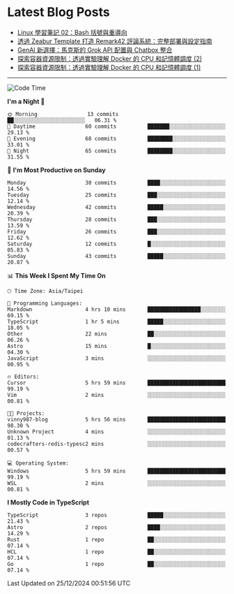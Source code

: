 # Latest Blog Posts
<!-- BLOG-POST-LIST:START -->
- [Linux 學習筆記 02：Bash 括號與重導向](https://www.vinny987.xyz/blog/2025/linux-notes-02-bash-brackets-and-redirection/)
- [透過 Zeabur Template 打造 Remark42 評論系統：完整部署與設定指南](https://www.vinny987.xyz/blog/2024/building-remark42-with-zeabur-template-a-complete-guide-to-deployment-and-configuration/)
- [GenAI 新選擇：馬克斯的 Grok API 配置與 Chatbox 整合](https://www.vinny987.xyz/blog/2024/new-genai-frontier-elon-musk-s-grok-api-configuration-and-chatbox-integration/)
- [探索容器資源限制：透過實驗理解 Docker 的 CPU 和記憶體調度 &lpar;2&rpar;](https://www.vinny987.xyz/blog/2024/exploring-container-resource-limits-understanding-docker-s-cpu-and-memory-scheduling-through-2/)
- [探索容器資源限制：透過實驗理解 Docker 的 CPU 和記憶體調度 &lpar;1&rpar;](https://www.vinny987.xyz/blog/2024/exploring-container-resource-limits-understanding-docker-s-cpu-and-memory-scheduling-through-1/)
<!-- BLOG-POST-LIST:END -->

---

<!--START_SECTION:waka-->
![Code Time](http://img.shields.io/badge/Code%20Time-511%20hrs%209%20mins-blue)

**I'm a Night 🦉** 

```text
🌞 Morning                13 commits          ██░░░░░░░░░░░░░░░░░░░░░░░   06.31 % 
🌆 Daytime                60 commits          ███████░░░░░░░░░░░░░░░░░░   29.13 % 
🌃 Evening                68 commits          ████████░░░░░░░░░░░░░░░░░   33.01 % 
🌙 Night                  65 commits          ████████░░░░░░░░░░░░░░░░░   31.55 % 
```
📅 **I'm Most Productive on Sunday** 

```text
Monday                   30 commits          ████░░░░░░░░░░░░░░░░░░░░░   14.56 % 
Tuesday                  25 commits          ███░░░░░░░░░░░░░░░░░░░░░░   12.14 % 
Wednesday                42 commits          █████░░░░░░░░░░░░░░░░░░░░   20.39 % 
Thursday                 28 commits          ███░░░░░░░░░░░░░░░░░░░░░░   13.59 % 
Friday                   26 commits          ███░░░░░░░░░░░░░░░░░░░░░░   12.62 % 
Saturday                 12 commits          █░░░░░░░░░░░░░░░░░░░░░░░░   05.83 % 
Sunday                   43 commits          █████░░░░░░░░░░░░░░░░░░░░   20.87 % 
```


📊 **This Week I Spent My Time On** 

```text
🕑︎ Time Zone: Asia/Taipei

💬 Programming Languages: 
Markdown                 4 hrs 10 mins       █████████████████░░░░░░░░   69.15 % 
TypeScript               1 hr 5 mins         █████░░░░░░░░░░░░░░░░░░░░   18.05 % 
Other                    22 mins             ██░░░░░░░░░░░░░░░░░░░░░░░   06.26 % 
Astro                    15 mins             █░░░░░░░░░░░░░░░░░░░░░░░░   04.30 % 
JavaScript               3 mins              ░░░░░░░░░░░░░░░░░░░░░░░░░   00.95 % 

🔥 Editors: 
Cursor                   5 hrs 59 mins       █████████████████████████   99.19 % 
Vim                      2 mins              ░░░░░░░░░░░░░░░░░░░░░░░░░   00.81 % 

🐱‍💻 Projects: 
vinny987-blog            5 hrs 56 mins       █████████████████████████   98.30 % 
Unknown Project          4 mins              ░░░░░░░░░░░░░░░░░░░░░░░░░   01.13 % 
codecrafters-redis-typesc2 mins              ░░░░░░░░░░░░░░░░░░░░░░░░░   00.57 % 

💻 Operating System: 
Windows                  5 hrs 59 mins       █████████████████████████   99.19 % 
WSL                      2 mins              ░░░░░░░░░░░░░░░░░░░░░░░░░   00.81 % 
```

**I Mostly Code in TypeScript** 

```text
TypeScript               3 repos             █████░░░░░░░░░░░░░░░░░░░░   21.43 % 
Astro                    2 repos             ████░░░░░░░░░░░░░░░░░░░░░   14.29 % 
Rust                     1 repo              ██░░░░░░░░░░░░░░░░░░░░░░░   07.14 % 
HCL                      1 repo              ██░░░░░░░░░░░░░░░░░░░░░░░   07.14 % 
Go                       1 repo              ██░░░░░░░░░░░░░░░░░░░░░░░   07.14 % 
```




 Last Updated on 25/12/2024 00:51:56 UTC
<!--END_SECTION:waka-->

<!--
**vincent97277/vincent97277** is a ✨ _special_ ✨ repository because its `README.md` (this file) appears on your GitHub profile.

Here are some ideas to get you started:

- 🔭 I’m currently working on ...
- 🌱 I’m currently learning ...
- 👯 I’m looking to collaborate on ...
- 🤔 I’m looking for help with ...
- 💬 Ask me about ...
- 📫 How to reach me: ...
- 😄 Pronouns: ...
- ⚡ Fun fact: ...
-->
